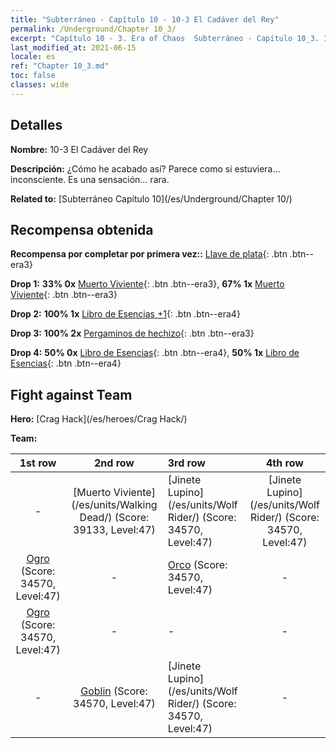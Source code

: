 ```yaml
---
title: "Subterráneo - Capítulo 10 - 10-3 El Cadáver del Rey"
permalink: /Underground/Chapter 10_3/
excerpt: "Capítulo 10 - 3. Era of Chaos  Subterráneo - Capítulo 10_3. 10-3 El Cadáver del Rey"
last_modified_at: 2021-06-15
locale: es
ref: "Chapter 10_3.md"
toc: false
classes: wide
---
```


## Detalles

 **Nombre:** 10-3 El Cadáver del Rey

 **Descripción:** ¿Cómo he acabado así? Parece como si estuviera... inconsciente. Es una sensación... rara.

 **Related to:** [Subterráneo Capítulo 10](/es/Underground/Chapter 10/)

## Recompensa obtenida

 **Recompensa por completar por primera vez::** [Llave de plata](/ItemsES/con_693/){: .btn .btn--era3}

 **Drop 1:** **33% 0x** [Muerto Viviente](/ItemsES/unt_209/){: .btn .btn--era3}, **67% 1x** [Muerto Viviente](/ItemsES/unt_209/){: .btn .btn--era3}

 **Drop 2:** **100% 1x** [Libro de Esencias +1](/ItemsES/mat_46/){: .btn .btn--era4}

 **Drop 3:** **100% 2x** [Pergaminos de hechizo](/ItemsES/con_694/){: .btn .btn--era3}

 **Drop 4:** **50% 0x** [Libro de Esencias](/ItemsES/mat_39/){: .btn .btn--era4}, **50% 1x** [Libro de Esencias](/ItemsES/mat_39/){: .btn .btn--era4}


## Fight against Team
 **Hero:** [Crag Hack](/es/heroes/Crag Hack/)

 **Team:**


  | 1st row | 2nd row | 3rd row | 4th row |
  |:----:|:----:|:----|:----:|
  | - | [Muerto Viviente](/es/units/Walking Dead/) (Score: 39133, Level:47)  | [Jinete Lupino](/es/units/Wolf Rider/) (Score: 34570, Level:47)  | [Jinete Lupino](/es/units/Wolf Rider/) (Score: 34570, Level:47)  |
  | [Ogro](/es/units/Ogre/) (Score: 34570, Level:47)  | - | [Orco](/es/units/Orc/) (Score: 34570, Level:47)  | - |
  | [Ogro](/es/units/Ogre/) (Score: 34570, Level:47)  | - | - | - |
  | - | [Goblin](/es/units/Goblin/) (Score: 34570, Level:47)  | [Jinete Lupino](/es/units/Wolf Rider/) (Score: 34570, Level:47)  | - |


